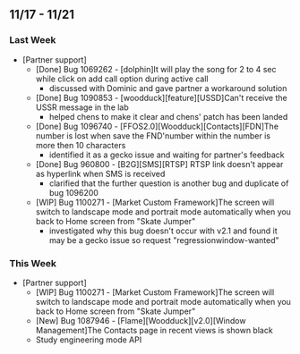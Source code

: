 ## 11/17 - 11/21 ##

### Last Week ###

* [Partner support]
    - [Done] Bug 1069262 - [dolphin]It will play the song for 2 to 4 sec while click on add call option during active call
        - discussed with Dominic and gave partner a workaround solution
    - [Done] Bug 1090853 - [woodduck][feature][USSD]Can't receive the USSR message in the lab
        - helped chens to make it clear and chens' patch has been landed
    - [Done] Bug 1096740 - [FFOS2.0][Woodduck][Contacts][FDN]The number is lost when save the FND'number within the number is more then 10 characters
        - identified it as a gecko issue and waiting for partner's feedback
    - [Done] Bug 960800 - [B2G][SMS][RTSP] RTSP link doesn't appear as hyperlink when SMS is received
        - clarified that the further question is another bug and duplicate of bug 1096200
    - [WIP] Bug 1100271 - [Market Custom Framework]The screen will switch to landscape mode and portrait mode automatically when you back to Home screen from "Skate Jumper"
        - investigated why this bug doesn't occur with v2.1 and found it may be a gecko issue so request "regressionwindow-wanted"

### This Week ###

* [Partner support]
    - [WIP] Bug 1100271 - [Market Custom Framework]The screen will switch to landscape mode and portrait mode automatically when you back to Home screen from "Skate Jumper"
    - [New] Bug 1087946 - [Flame][Woodduck][v2.0][Window Management]The Contacts page in recent views is shown black
    - Study engineering mode API
